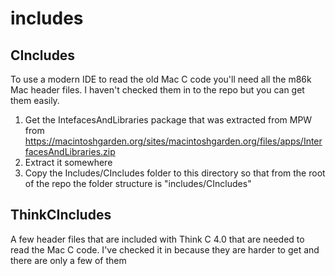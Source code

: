 # includes

## CIncludes

To use a modern IDE to read the old Mac C code you'll need all the m86k Mac header files.
I haven't checked them in to the repo but you can get them easily.

1. Get the IntefacesAndLibraries package that was extracted from MPW from https://macintoshgarden.org/sites/macintoshgarden.org/files/apps/InterfacesAndLibraries.zip
2. Extract it somewhere
3. Copy the Includes/CIncludes folder to this directory so that from the root of the repo the folder structure is "includes/CIncludes"

## ThinkCIncludes

A few header files that are included with Think C 4.0 that are needed to read the Mac C code.
I've checked it in because they are harder to get and there are only a few of them